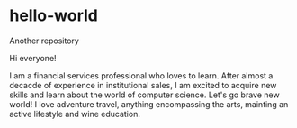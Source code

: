 # hello-world
Another repository

Hi everyone!

I am a financial services professional who loves to learn. After almost a decacde of experience in institutional sales, I am excited to acquire new skills and learn about the world of computer science. Let's go brave new world! I love adventure travel, anything encompassing the arts, mainting an active lifestyle and wine education.

